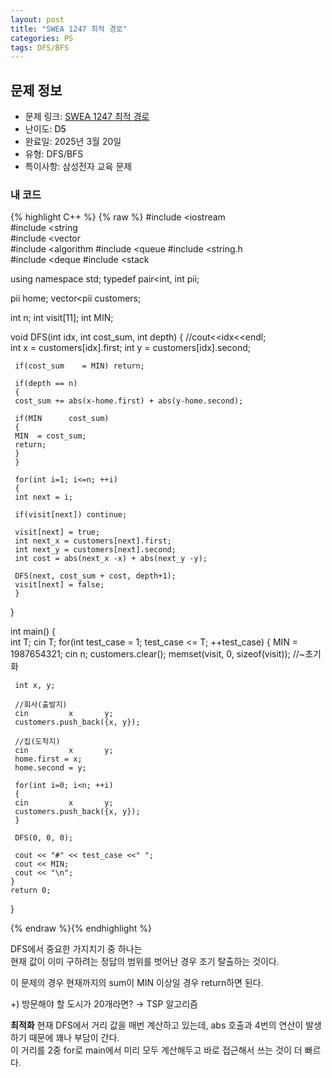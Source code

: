 ```yaml
---
layout: post
title: "SWEA 1247 최적 경로"
categories: PS
tags: DFS/BFS
---
```


## 문제 정보
- 문제 링크: [SWEA 1247 최적 경로](https://swexpertacademy.com/main/code/problem/problemDetail.do?contestProbId=AV15OZ4qAPICFAYD)
- 난이도: <span style="color:#000000">D5</span>
- 완료일: 2025년 3월 20일
- 유형: DFS/BFS
- 특이사항: 삼성전자 교육 문제

### 내 코드

{% highlight C++ %} {% raw %}
#include <iostream	
#include <string	
#include <vector	
#include <algorithm	
#include <queue	
#include <string.h	
#include <deque	
#include <stack	

using namespace std;
typedef pair<int, int	 pii;

pii home;
vector<pii	 customers;

int n;
int visit[11];
int MIN;

void DFS(int idx, int cost_sum, int depth)
{
//cout<<idx<<endl;    
	 int x = customers[idx].first;
	 int y = customers[idx].second;

	 if(cost_sum 	= MIN) return;

	 if(depth == n)
	 {
	 cost_sum += abs(x-home.first) + abs(y-home.second);

	 if(MIN 	 cost_sum)
	 {
	 MIN  = cost_sum;
	 return;
	 }
	 }

	 for(int i=1; i<=n; ++i)
	 {
	 int next = i;
	 
	 if(visit[next]) continue;
	 
	 visit[next] = true;
	 int next_x = customers[next].first;
	 int next_y = customers[next].second;
	 int cost = abs(next_x -x) + abs(next_y -y);
	 
	 DFS(next, cost_sum + cost, depth+1);
	 visit[next] = false;
	 }
}

int main()
{   
	 int T;
	 cin 		 T;
	for(int test_case = 1; test_case <= T; ++test_case)
	{
	 MIN = 1987654321;
	 cin 		 n;
	 customers.clear();
	 memset(visit, 0, sizeof(visit));
	 //~초기화

	 int x, y;

	 //회사(출발지)
	 cin 		 x 		 y;
	 customers.push_back({x, y});

	 //집(도착지)
	 cin 		 x 		 y;
	 home.first = x;
	 home.second = y;

	 for(int i=0; i<n; ++i)
	 {
	 cin 		 x 		 y;
	 customers.push_back({x, y});
	 }

	 DFS(0, 0, 0);

	 cout << "#" << test_case <<" ";
	 cout << MIN;
	 cout << "\n";
	}
	return 0;
}

{% endraw %}{% endhighlight %}

DFS에서 중요한 가지치기 중 하나는  
현재 값이 이미 구하려는 정답의 범위를 벗어난 경우 조기 탈출하는 것이다.   

이 문제의 경우 현재까지의 sum이 MIN 이상일 경우 return하면 된다.

+) 방문해야 할 도시가 20개라면? → TSP 알고리즘

**최적화** 현재 DFS에서 거리 값을 매번 계산하고 있는데, abs 호출과 4번의 연산이 발생하기 때문에 꽤나 부담이 간다.  
이 거리를 2중 for로 main에서 미리 모두 계산해두고 바로 접근해서 쓰는 것이 더 빠르다.   

